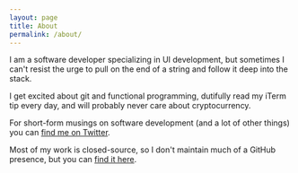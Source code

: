 ```yaml
---
layout: page
title: About
permalink: /about/
---
```


I am a software developer specializing in UI development, but sometimes I can't resist the urge to pull on the end of a string and follow it deep into the stack.

I get excited about git and functional programming, dutifully read my iTerm tip every day, and will probably never care about cryptocurrency. 

For short-form musings on software development (and a lot of other things) you can [find me on Twitter](https://twitter.com/LilaHickey).  

Most of my work is closed-source, so I don't maintain much of a GitHub presence, but you can [find it here](https://github.com/LilaHickey). 
